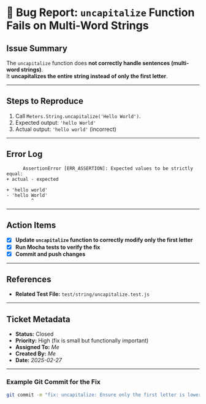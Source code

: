 # 🐞 Bug Report: `uncapitalize` Function Fails on Multi-Word Strings

## **Issue Summary**

The `uncapitalize` function does **not correctly handle sentences (multi-word strings)**.  
It **uncapitalizes the entire string instead of only the first letter**.

---

## **Steps to Reproduce**

1. Call `Meters.String.uncapitalize('Hello World')`.
2. Expected output: `'hello World'`
3. Actual output: `'hello world'` (incorrect)

---

## **Error Log**

```plaintext
      AssertionError [ERR_ASSERTION]: Expected values to be strictly equal:
+ actual - expected

+ 'hello world'
- 'hello World'
         ^
```

---

## **Action Items**

- [X] **Update `uncapitalize` function to correctly modify only the first letter**
- [X] **Run Mocha tests to verify the fix**
- [X] **Commit and push changes**

---

## **References**

- **Related Test File:** `test/string/uncapitalize.test.js`

---

## **Ticket Metadata**

- **Status:** Closed
- **Priority:** High (fix is small but functionally important)
- **Assigned To:** _Me_
- **Created By:** _Me_
- **Date:** _2025-02-27_

---

### **Example Git Commit for the Fix**

```bash
git commit -m "fix: uncapitalize: Ensure only the first letter is lowercased"
```